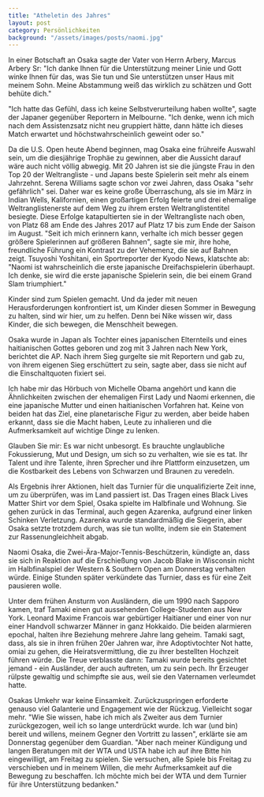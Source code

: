 ```yaml
---
title: "Atheletin des Jahres"
layout: post
category: Persönlichkeiten
background: "/assets/images/posts/naomi.jpg"
---
```


In einer Botschaft an Osaka sagte der Vater von Herrn Arbery, Marcus Arbery Sr: "Ich danke Ihnen für die Unterstützung meiner Linie und Gott winke Ihnen für das, was Sie tun und Sie unterstützen unser Haus mit meinem Sohn. Meine Abstammung weiß das wirklich zu schätzen und Gott behüte dich."

"Ich hatte das Gefühl, dass ich keine Selbstverurteilung haben wollte", sagte der Japaner gegenüber Reportern in Melbourne. "Ich denke, wenn ich mich nach dem Assistenzsatz nicht neu gruppiert hätte, dann hätte ich dieses Match erwartet und höchstwahrscheinlich geweint oder so."

Da die U.S. Open heute Abend beginnen, mag Osaka eine frühreife Auswahl sein, um die diesjährige Trophäe zu gewinnen, aber die Aussicht darauf wäre auch nicht völlig abwegig. Mit 20 Jahren ist sie die jüngste Frau in den Top 20 der Weltrangliste - und Japans beste Spielerin seit mehr als einem Jahrzehnt. Serena Williams sagte schon vor zwei Jahren, dass Osaka "sehr gefährlich" sei. Daher war es keine große Überraschung, als sie im März in Indian Wells, Kalifornien, einen großartigen Erfolg feierte und drei ehemalige Weltranglistenerste auf dem Weg zu ihrem ersten Weltranglistentitel besiegte. Diese Erfolge katapultierten sie in der Weltrangliste nach oben, von Platz 68 am Ende des Jahres 2017 auf Platz 17 bis zum Ende der Saison im August. "Seit ich mich erinnern kann, verhalte ich mich besser gegen größere Spielerinnen auf größeren Bahnen", sagte sie mir, ihre hohe, freundliche Führung ein Kontrast zu der Vehemenz, die sie auf Bahnen zeigt. Tsuyoshi Yoshitani, ein Sportreporter der Kyodo News, klatschte ab: "Naomi ist wahrscheinlich die erste japanische Dreifachspielerin überhaupt. Ich denke, sie wird die erste japanische Spielerin sein, die bei einem Grand Slam triumphiert."

Kinder sind zum Spielen gemacht. Und da jeder mit neuen Herausforderungen konfrontiert ist, um Kinder diesen Sommer in Bewegung zu halten, sind wir hier, um zu helfen. Denn bei Nike wissen wir, dass Kinder, die sich bewegen, die Menschheit bewegen.

Osaka wurde in Japan als Tochter eines japanischen Elternteils und eines haitianischen Gottes geboren und zog mit 3 Jahren nach New York, berichtet die AP. Nach ihrem Sieg gurgelte sie mit Reportern und gab zu, von ihrem eigenen Sieg erschüttert zu sein, sagte aber, dass sie nicht auf die Einschaltquoten fixiert sei.

Ich habe mir das Hörbuch von Michelle Obama angehört und kann die Ähnlichkeiten zwischen der ehemaligen First Lady und Naomi erkennen, die eine japanische Mutter und einen haitianischen Vorfahren hat. Keine von beiden hat das Ziel, eine planetarische Figur zu werden, aber beide haben erkannt, dass sie die Macht haben, Leute zu inhalieren und die Aufmerksamkeit auf wichtige Dinge zu lenken.

Glauben Sie mir: Es war nicht unbesorgt. Es brauchte unglaubliche Fokussierung, Mut und Design, um sich so zu verhalten, wie sie es tat. Ihr Talent und ihre Talente, ihren Sprecher und ihre Plattform einzusetzen, um die Kostbarkeit des Lebens von Schwarzen und Braunen zu veredeln.

Als Ergebnis ihrer Aktionen, hielt das Turnier für die unqualifizierte Zeit inne, um zu überprüfen, was im Land passiert ist. Das Tragen eines Black Lives Matter Shirt vor dem Spiel, Osaka spielte im Halbfinale und Wohnung. Sie gehen zurück in das Terminal, auch gegen Azarenka, aufgrund einer linken Schinken Verletzung. Azarenka wurde standardmäßig die Siegerin, aber Osaka setzte trotzdem durch, was sie tun wollte, indem sie ein Statement zur Rassenungleichheit abgab.

Naomi Osaka, die Zwei-Ära-Major-Tennis-Beschützerin, kündigte an, dass sie sich in Reaktion auf die Erschießung von Jacob Blake in Wisconsin nicht im Halbfinalspiel der Western & Southern Open am Donnerstag verhalten würde. Einige Stunden später verkündete das Turnier, dass es für eine Zeit pausieren wolle.

Unter dem frühen Ansturm von Ausländern, die um 1990 nach Sapporo kamen, traf Tamaki einen gut aussehenden College-Studenten aus New York. Leonard Maxime Francois war gebürtiger Haitianer und einer von nur einer Handvoll schwarzer Männer in ganz Hokkaido. Die beiden alarmieren epochal, halten ihre Beziehung mehrere Jahre lang geheim. Tamaki sagt, dass, als sie in ihren frühen 20er Jahren war, ihre Adoptivtochter Not hatte, omiai zu gehen, die Heiratsvermittlung, die zu ihrer bestellten Hochzeit führen würde. Die Treue verblasste dann: Tamaki wurde bereits gesichtet jemand - ein Ausländer, der auch auftreten, um zu sein pech. Ihr Erzeuger rülpste gewaltig und schimpfte sie aus, weil sie den Vaternamen verleumdet hatte.

Osakas Umkehr war keine Einsamkeit. Zurückzuspringen erforderte genauso viel Galanterie und Engagement wie der Rückzug. Vielleicht sogar mehr. "Wie Sie wissen, habe ich mich als Zweiter aus dem Turnier zurückgezogen, weil ich so lange unterdrückt wurde. Ich war (und bin) bereit und willens, meinem Gegner den Vortritt zu lassen", erklärte sie am Donnerstag gegenüber dem Guardian. "Aber nach meiner Kündigung und langen Beratungen mit der WTA und USTA habe ich auf ihre Bitte hin eingewilligt, am Freitag zu spielen. Sie versuchen, alle Spiele bis Freitag zu verschieben und in meinem Willen, die mehr Aufmerksamkeit auf die Bewegung zu beschaffen. Ich möchte mich bei der WTA und dem Turnier für ihre Unterstützung bedanken."
